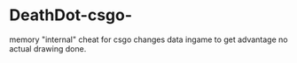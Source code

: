 # DeathDot-csgo-
memory "internal" cheat for csgo
changes data ingame to get advantage no actual drawing done.
